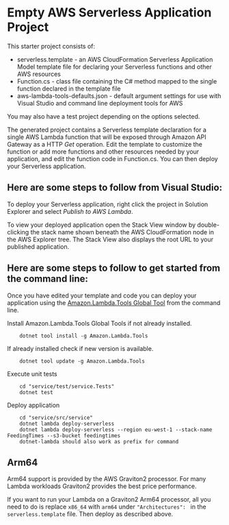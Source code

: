 # Empty AWS Serverless Application Project

This starter project consists of:

- serverless.template - an AWS CloudFormation Serverless Application Model template file for declaring your Serverless functions and other AWS resources
- Function.cs - class file containing the C# method mapped to the single function declared in the template file
- aws-lambda-tools-defaults.json - default argument settings for use with Visual Studio and command line deployment tools for AWS

You may also have a test project depending on the options selected.

The generated project contains a Serverless template declaration for a single AWS Lambda function that will be exposed through Amazon API Gateway as a HTTP _Get_ operation. Edit the template to customize the function or add more functions and other resources needed by your application, and edit the function code in Function.cs. You can then deploy your Serverless application.

## Here are some steps to follow from Visual Studio:

To deploy your Serverless application, right click the project in Solution Explorer and select _Publish to AWS Lambda_.

To view your deployed application open the Stack View window by double-clicking the stack name shown beneath the AWS CloudFormation node in the AWS Explorer tree. The Stack View also displays the root URL to your published application.

## Here are some steps to follow to get started from the command line:

Once you have edited your template and code you can deploy your application using the [Amazon.Lambda.Tools Global Tool](https://github.com/aws/aws-extensions-for-dotnet-cli#aws-lambda-amazonlambdatools) from the command line.

Install Amazon.Lambda.Tools Global Tools if not already installed.

```
    dotnet tool install -g Amazon.Lambda.Tools
```

If already installed check if new version is available.

```
    dotnet tool update -g Amazon.Lambda.Tools
```

Execute unit tests

```
    cd "service/test/service.Tests"
    dotnet test
```

Deploy application

```
    cd "service/src/service"
    dotnet lambda deploy-serverless
    dotnet lambda deploy-serverless --region eu-west-1 --stack-name FeedingTimes --s3-bucket feedingtimes
    dotnet-lambda should also work as prefix for command
```

## Arm64

Arm64 support is provided by the AWS Graviton2 processor. For many Lambda workloads Graviton2 provides the best price performance.

If you want to run your Lambda on a Graviton2 Arm64 processor, all you need to do is replace `x86_64` with `arm64` under `"Architectures": ` in the `serverless.template` file. Then deploy as described above.
